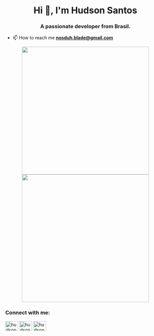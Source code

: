 <h1 align="center">Hi 👋, I'm Hudson Santos</h1>
<h3 align="center">A passionate developer from Brasil.</h3>


- 📫 How to reach me **nosduh.blade@gmail.com**

<p align = "center">
  <img src = "https://github-readme-stats.vercel.app/api?username=hudsonss&show_icons=true&theme=radical" width = 400 >
  <img src = "https://github-readme-streak-stats.herokuapp.com?user=hudsonss&theme=radical&hide_border=bear" width = 400 >
</p>

<h3 align="left">Connect with me:</h3>
<p align="left">
<a href="https://twitter.com/hudsonssantos2" target="blank"><img align="center" src="https://raw.githubusercontent.com/rahuldkjain/github-profile-readme-generator/master/src/images/icons/Social/twitter.svg" alt="hudsonssantos2" height="30" width="40" /></a>
<a href="https://linkedin.com/in/hudsonss" target="blank"><img align="center" src="https://raw.githubusercontent.com/rahuldkjain/github-profile-readme-generator/master/src/images/icons/Social/linked-in-alt.svg" alt="hudsonss" height="30" width="40" /></a>
<a href="https://instagram.com/hudson.s" target="blank"><img align="center" src="https://raw.githubusercontent.com/rahuldkjain/github-profile-readme-generator/master/src/images/icons/Social/instagram.svg" alt="hudson.s" height="30" width="40" /></a>
</p>



